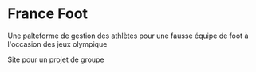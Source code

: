 # France Foot 
Une palteforme de gestion des athlètes pour une fausse équipe de foot à l'occasion des jeux olympique

Site pour un projet de groupe 


